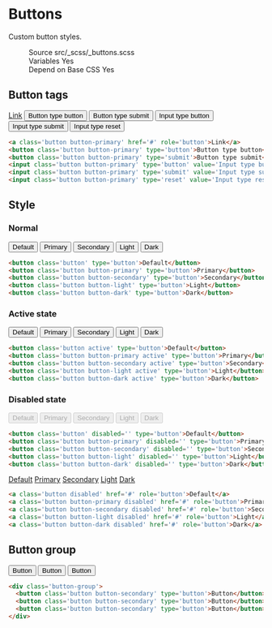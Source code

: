<!--
@@@title:Buttons@@@
@@@section:Styles@@@
-->

# Buttons

Custom button styles.

<figure>
  <div class="doc-badges">
    <div class="doc-badge">
      <span class="doc-badge-item">Source</span>
      <span class="doc-badge-item doc-badge-item-info">src/_scss/_buttons.scss</span>
    </div>
    <div class="doc-badge">
      <span class="doc-badge-item">Variables</span>
      <span class="doc-badge-item doc-badge-item-success">Yes</span>
    </div>
    <div class="doc-badge">
      <span class="doc-badge-item">Depend on Base CSS</span>
      <span class="doc-badge-item doc-badge-item-success">Yes</span>
    </div>
  </div>
</figure>


## Button tags

<div class="doc-example">
  <a class="button button-primary" href="#" role="button">Link</a>
  <button class="button button-primary" type="button">Button type button</button>
  <button class="button button-primary" type="submit">Button type submit</button>
  <input class="button button-primary" type="button" value="Input type button">
  <input class="button button-primary" type="submit" value="Input type submit">
  <input class="button button-primary" type="reset" value="Input type reset">
</div>

```html
<a class='button button-primary' href='#' role='button'>Link</a>
<button class='button button-primary' type='button'>Button type button</button>
<button class='button button-primary' type='submit'>Button type submit</button>
<input class='button button-primary' type='button' value='Input type button'/>
<input class='button button-primary' type='submit' value='Input type submit'/>
<input class='button button-primary' type='reset' value='Input type reset'/>
```


## Style

### Normal

<div class="doc-example">
  <button class="button" type="button">Default</button>
  <button class="button button-primary" type="button">Primary</button>
  <button class="button button-secondary" type="button">Secondary</button>
  <button class="button button-light" type="button">Light</button>
  <button class="button button-dark" type="button">Dark</button>
</div>

```html
<button class='button' type='button'>Default</button>
<button class='button button-primary' type='button'>Primary</button>
<button class='button button-secondary' type='button'>Secondary</button>
<button class='button button-light' type='button'>Light</button>
<button class='button button-dark' type='button'>Dark</button>
```

### Active state

<div class="doc-example">
  <button class="button active" type="button">Default</button>
  <button class="button button-primary active" type="button">Primary</button>
  <button class="button button-secondary active" type="button">Secondary</button>
  <button class="button button-light active" type="button">Light</button>
  <button class="button button-dark active" type="button">Dark</button>
</div>

```html
<button class='button active' type='button'>Default</button>
<button class='button button-primary active' type='button'>Primary</button>
<button class='button button-secondary active' type='button'>Secondary</button>
<button class='button button-light active' type='button'>Light</button>
<button class='button button-dark active' type='button'>Dark</button>
```

### Disabled state

<div class="doc-example">
  <button class="button" type="button" disabled>Default</button>
  <button class="button button-primary" type="button" disabled>Primary</button>
  <button class="button button-secondary" type="button" disabled>Secondary</button>
  <button class="button button-light" type="button" disabled>Light</button>
  <button class="button button-dark" type="button" disabled>Dark</button>
</div>

```html
<button class='button' disabled='' type='button'>Default</button>
<button class='button button-primary' disabled='' type='button'>Primary</button>
<button class='button button-secondary' disabled='' type='button'>Secondary</button>
<button class='button button-light' disabled='' type='button'>Light</button>
<button class='button button-dark' disabled='' type='button'>Dark</button>
```

<div class="doc-example">
  <a class="button disabled" href="#" role="button">Default</a>
  <a class="button button-primary disabled" href="#" role="button">Primary</a>
  <a class="button button-secondary disabled" href="#" role="button">Secondary</a>
  <a class="button button-light disabled" href="#" role="button">Light</a>
  <a class="button button-dark disabled" href="#" role="button">Dark</a>
</div>

```html
<a class='button disabled' href='#' role='button'>Default</a>
<a class='button button-primary disabled' href='#' role='button'>Primary</a>
<a class='button button-secondary disabled' href='#' role='button'>Secondary</a>
<a class='button button-light disabled' href='#' role='button'>Light</a>
<a class='button button-dark disabled' href='#' role='button'>Dark</a>
```


## Button group

<div class="doc-example">
  <div class="button-group">
    <button class="button button-secondary" type="button">Button</button>
    <button class="button button-secondary" type="button">Button</button>
    <button class="button button-secondary" type="button">Button</button>
  </div>
</div>

```html
<div class='button-group'>
  <button class='button button-secondary' type='button'>Button</button>
  <button class='button button-secondary' type='button'>Button</button>
  <button class='button button-secondary' type='button'>Button</button>
</div>
```
